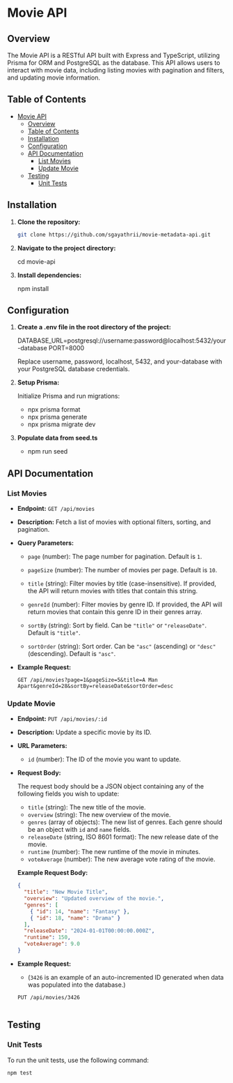 # Movie API

## Overview

The Movie API is a RESTful API built with Express and TypeScript, utilizing Prisma for ORM and PostgreSQL as the database. This API allows users to interact with movie data, including listing movies with pagination and filters, and updating movie information.

## Table of Contents

- [Movie API](#movie-api)
  - [Overview](#overview)
  - [Table of Contents](#table-of-contents)
  - [Installation](#installation)
  - [Configuration](#configuration)
  - [API Documentation](#api-documentation)
    - [List Movies](#list-movies)
    - [Update Movie](#update-movie)
  - [Testing](#testing)
    - [Unit Tests](#unit-tests)

## Installation

1. **Clone the repository:**

   ```bash
   git clone https://github.com/sgayathrii/movie-metadata-api.git

2. **Navigate to the project directory:**

    cd movie-api

3.  **Install dependencies:**
    
    npm install

## Configuration

1. **Create a .env file in the root directory of the project:**
   
    DATABASE_URL=postgresql://username:password@localhost:5432/your-database
    PORT=8000

    Replace username, password, localhost, 5432, and your-database with your PostgreSQL database credentials.

2. **Setup Prisma:**
   
   Initialize Prisma and run migrations:

   - npx prisma format
   - npx prisma generate
   - npx prisma migrate dev
   
3. **Populate data from seed.ts**
   - npm run seed

## API Documentation

### List Movies

- **Endpoint:** `GET /api/movies`

- **Description:** Fetch a list of movies with optional filters, sorting, and pagination.

- **Query Parameters:**

  - `page` (number): The page number for pagination. Default is `1`.

  - `pageSize` (number): The number of movies per page. Default is `10`.

  - `title` (string): Filter movies by title (case-insensitive). If provided, the API will return movies with titles that contain this string.

  - `genreId` (number): Filter movies by genre ID. If provided, the API will return movies that contain this genre ID in their genres array.

  - `sortBy` (string): Sort by field. Can be `"title"` or `"releaseDate"`. Default is `"title"`.

  - `sortOrder` (string): Sort order. Can be `"asc"` (ascending) or `"desc"` (descending). Default is `"asc"`.

- **Example Request:**

  ```http
  GET /api/movies?page=1&pageSize=5&title=A Man Apart&genreId=28&sortBy=releaseDate&sortOrder=desc

### Update Movie

- **Endpoint:** `PUT /api/movies/:id`

- **Description:** Update a specific movie by its ID.

- **URL Parameters:**

  - `id` (number): The ID of the movie you want to update.

- **Request Body:**

  The request body should be a JSON object containing any of the following fields you wish to update:

  - `title` (string): The new title of the movie.
  - `overview` (string): The new overview of the movie.
  - `genres` (array of objects): The new list of genres. Each genre should be an object with `id` and `name` fields.
  - `releaseDate` (string, ISO 8601 format): The new release date of the movie.
  - `runtime` (number): The new runtime of the movie in minutes.
  - `voteAverage` (number): The new average vote rating of the movie.

  **Example Request Body:**

  ```json
  {
    "title": "New Movie Title",
    "overview": "Updated overview of the movie.",
    "genres": [
      { "id": 14, "name": "Fantasy" },
      { "id": 18, "name": "Drama" }
    ],
    "releaseDate": "2024-01-01T00:00:00.000Z",
    "runtime": 150,
    "voteAverage": 9.0
  }

- **Example Request:**
   - (`3426` is an example of an auto-incremented ID generated when data was populated into the database.)
  
  ```http
  PUT /api/movies/3426 
  
  
## Testing

### Unit Tests

To run the unit tests, use the following command:

```bash
npm test
